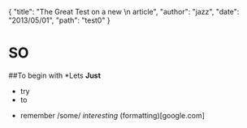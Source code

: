 {
  "title": "The Great Test on a new \n article",
  "author": "jazz",
  "date": "2013/05/01",
  "path": "test0"
  }

SO
==
##To begin with
*Lets
**Just**
- try
- to 
+ remember
/some/
_interesting_
(formatting)[google.com]
